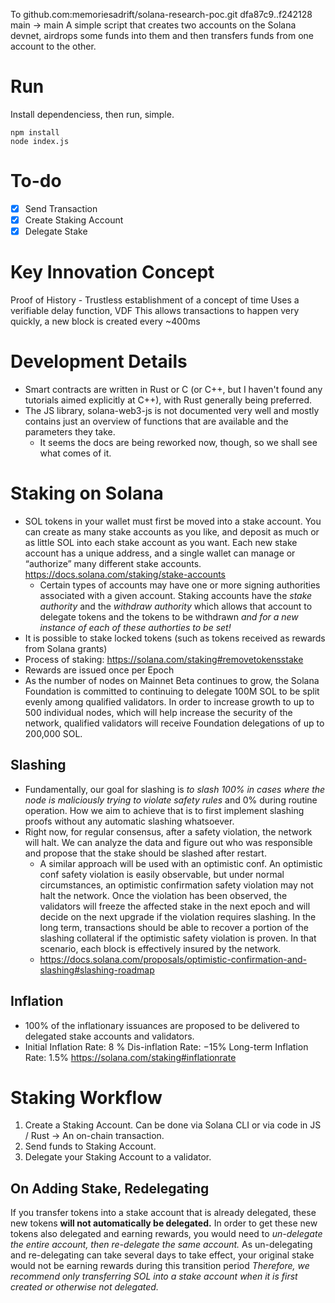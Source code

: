 To github.com:memoriesadrift/solana-research-poc.git
   dfa87c9..f242128  main -> main
A simple script that creates two accounts on the Solana devnet, airdrops some funds into them and then transfers funds from one account to the other. 

# Run
Install dependenciess, then run, simple.

```
npm install 
node index.js
```

# To-do
- [x] Send Transaction
- [x] Create Staking Account
- [x] Delegate Stake

# Key Innovation Concept
Proof of History - Trustless establishment of a concept of time
	Uses a verifiable delay function, VDF
This allows transactions to happen very quickly, a new block is created every ~400ms

# Development Details
* Smart contracts are written in Rust or C (or C++, but I haven't found any tutorials aimed explicitly at C++), with Rust generally being preferred.
* The JS library, solana-web3-js is not documented very well and mostly contains just an overview of functions that are available and the parameters they take.
    * It seems the docs are being reworked now, though, so we shall see what comes of it.
	
# Staking on Solana
* SOL tokens in your wallet must first be moved into a stake account. You can create as many stake accounts as you like, and deposit as much or as little SOL into each stake account as you want. Each new stake account has a unique address, and a single wallet can manage or “authorize” many different stake accounts. https://docs.solana.com/staking/stake-accounts
	* Certain types of accounts may have one or more signing authorities associated with a given account. Staking accounts have the _stake authority_ and the _withdraw authority_ which allows that account to delegate tokens and the tokens to be withdrawn _and for a new instance of each of these authorties to be set!_ 
* It is possible to stake locked tokens (such as tokens received as rewards from Solana grants)
* Process of staking: https://solana.com/staking#removetokensstake
* Rewards are issued once per Epoch
* As the number of nodes on Mainnet Beta continues to grow, the Solana Foundation is committed to continuing to delegate 100M SOL to be split evenly among qualified validators. In order to increase growth to up to 500 individual nodes, which will help increase the security of the network, qualified validators will receive Foundation delegations of up to 200,000 SOL.
 
## Slashing
* Fundamentally, our goal for slashing is *to slash 100% in cases where the node is maliciously trying to violate safety rules* and 0% during routine operation. How we aim to achieve that is to first implement slashing proofs without any automatic slashing whatsoever. 
* Right now, for regular consensus, after a safety violation, the network will halt. We can analyze the data and figure out who was responsible and propose that the stake should be slashed after restart. 
	* A similar approach will be used with an optimistic conf. An optimistic conf safety violation is easily observable, but under normal circumstances, an optimistic confirmation safety violation may not halt the network. Once the violation has been observed, the validators will freeze the affected stake in the next epoch and will decide on the next upgrade if the violation requires slashing. In the long term, transactions should be able to recover a portion of the slashing collateral if the optimistic safety violation is proven. In that scenario, each block is effectively insured by the network.
  * https://docs.solana.com/proposals/optimistic-confirmation-and-slashing#slashing-roadmap

## Inflation
* 100% of the inflationary issuances are proposed to be delivered to delegated stake accounts and validators.
*   Initial Inflation Rate: 8 %
    Dis-inflation Rate: −15%
    Long-term Inflation Rate: 1.5% 
    https://solana.com/staking#inflationrate
    
# Staking Workflow
1. Create a Staking Account. Can be done via Solana CLI or via code in JS / Rust ->  An on-chain transaction.
2. Send funds to Staking Account.
3. Delegate your Staking Account to a validator.
## On Adding Stake, Redelegating
If you transfer tokens into a stake account that is already delegated, these new tokens **will not automatically be delegated.**
In order to get these new tokens also delegated and earning rewards, you would need to *un-delegate the entire account, then re-delegate the same account.*
As un-delegating and re-delegating can take several days to take effect, your original stake would not be earning rewards during this transition period
*Therefore, we recommend only transferring SOL into a stake account when it is first created or otherwise not delegated.*
